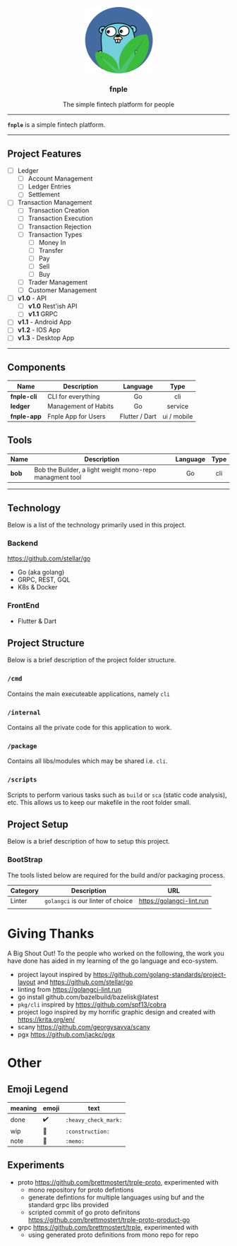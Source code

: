 <!-- trunk-ignore(markdownlint/MD041) -->
<p align="center">
  <img alt="golangci-lint logo" src="assets/fnple-go-logo.png" height="150" />
  <h3 align="center">fnple</h3>
  <p align="center">The simple fintech platform for people</p>
</p>

---

**`fnple`** is a simple fintech platform.

---

## Project Features
- [ ] Ledger
  - [ ] Account Management
  - [ ] Ledger Entries
  - [ ] Settlement
- [ ] Transaction Management
  - [ ] Transaction Creation
  - [ ] Transaction Execution
  - [ ] Transaction Rejection
  - [ ] Transaction Types
    - [ ] Money In
    - [ ] Transfer
    - [ ] Pay
    - [ ] Sell
    - [ ] Buy
  - [ ] Trader Management
  - [ ] Customer Management
- [ ] **v1.0** - API
  - [ ] **v1.0** Rest'ish API
  - [ ] **v1.1** GRPC
- [ ] **v1.1** - Android App
- [ ] **v1.2** - IOS App
- [ ] **v1.3** - Desktop App

---
## Components

| Name          | Description          |    Language    |    Type     |
| ------------- | -------------------- | :------------: | :---------: |
| **fnple-cli** | CLI for everything   |       Go       |     cli     |
| **ledger**     | Management of Habits |       Go       |   service   |
| **fnple-app** | Fnple App for Users  | Flutter / Dart | ui / mobile |

## Tools

| Name    | Description                                              | Language | Type  |
| ------- | -------------------------------------------------------- | :------: | :---: |
| **bob** | Bob the Builder, a light weight mono-repo managment tool |    Go    |  cli  |

---

## Technology

Below is a list of the technology primarily used in this project.

### Backend

https://github.com/stellar/go

- Go (aka golang)
- GRPC, REST, GQL
- K8s & Docker

### FrontEnd

- Flutter & Dart

## Project Structure

Below is a brief description of the project folder structure.

### `/cmd`

Contains the main executeable applications, namely `cli`

### `/internal`

Contains all the private code for this application to work.

### `/package`

Contains all libs/modules which may be shared i.e. `cli`.

### `/scripts`

Scripts to perform various tasks such as `build` or `sca` (static code analysis), etc. This allows us to keep our makefile in the root folder small.

## Project Setup

Below is a brief description of how to setup this project.

### BootStrap

The tools listed below are required for the build and/or packaging process.

| Category | Description                        | URL                       |
| -------- | ---------------------------------- | ------------------------- |
| Linter   | `golangci` is our linter of choice | https://golangci-lint.run |
|          |                                    |                           |

# Giving Thanks

A Big Shout Out! To the people who worked on the following, the work you have done has aided in my learning of the go language and eco-system.

- project layout inspired by <https://github.com/golang-standards/project-layout> and <https://github.com/stellar/go>
- linting from <https://golangci-lint.run>
- go install github.com/bazelbuild/bazelisk@latest
- `pkg/cli` inspired by <https://github.com/spf13/cobra>
- project logo inspired by my horrific graphic design and created with <https://krita.org/en/>
- scany <https://github.com/georgysavva/scany>
- pgx <https://github.com/jackc/pgx>

# Other

## Emoji Legend

| meaning | emoji              | text                 |
| ------- | ------------------ | -------------------- |
| done    | :heavy_check_mark: | `:heavy_check_mark:` |
| wip     | :construction:     | `:construction:`     |
| note    | :memo:             | `:memo:`             |

## Experiments

- proto <https://github.com/brettmostert/trple-proto>, experimented with
  - mono repository for proto defintions
  - generate defintions for multiple languages using buf and the standard grpc libs provided
  - scripted commit of go proto definitons <https://github.com/brettmostert/trple-proto-product-go>
- grpc <https://github.com/brettmostert/trple>, experimented with
  - using generated proto definitions from mono repo for repo
